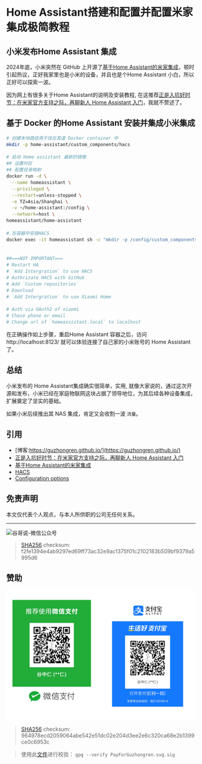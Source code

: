 # Home Assistant搭建和配置并配置米家集成极简教程

## 小米发布Home Assistant 集成
2024年底，小米突然在 GitHub 上开源了[基于Home Assistant的米家集成](https://github.com/XiaoMi/ha_xiaomi_home)，顿时引起热议，正好我家里也是小米的设备，并且也是个Home Assistant 小白，所以正好可以探索一波。

因为网上有很多关于Home Assistant的说明及安装教程, 在这推荐[正是入坑好时节：在米家官方支持之际，再聊新人 Home Assistant 入门](https://sspai.com/post/95117)，我就不赘述了。

## 基于 Docker 的Home Assistant 安装并集成小米集成

```sh
# 创建本地路径用于挂在其道 Docker container 中
mkdir -p home-assistant/custom_components/hacs

# 启动 Home assistant 最新的镜像
## 设置时区
## 配置目录映射
docker run -d \
  --name homeassistant \
  --privileged \
  --restart=unless-stopped \
  -e TZ=Asia/Shanghai \
  -v ~/home-assistant:/config \
  --network=host \
homeassistant/home-assistant

# 在容器中安装HACS
docker exec -it homeassistant sh -c "mkdir -p /config/custom_components && cd /config/custom_components && wget -O - https://get.hacs.xyz | bash -"


##===NOT IMPORTANT===
# Restart HA
# `Add Intergration` to use HACS
# Authrizate HACS with GitHub
# Add `Custom repositories`
# Download
# `Add Intergration` to use Xiaomi Home

# Auth via OAuth2 of xiaomi
# Chose phone or email
# Change url of `homeassistant.local` to localhost

```

在正确操作如上步骤，重启Home Assistant 容器之后，访问 http://localhost:8123/ 就可以体验连接了自己家的小米账号的 Home Assistant 了。

## 总结

小米发布的 Home Assistant集成确实很简单，实用, 就像大家说的，通过这次开源和发布，小米已经在家庭物联网这块占据了领导地位，为其后续各种设备集成，扩展奠定了坚实的基础。

如果小米后续推出其 NAS 集成，肯定又会收割一波 `流量`。

## 引用

* [博客:https://guzhongren.github.io/](https://guzhongren.github.io/)
* [正是入坑好时节：在米家官方支持之际，再聊新人 Home Assistant 入门](https://sspai.com/post/95117)
* [基于Home Assistant的米家集成](https://github.com/XiaoMi/ha_xiaomi_home)
* [HACS](https://github.com/hacs/get)
* [Configuration options](https://www.hacs.xyz/docs/use/configuration/options/#to-change-the-hacs-configuration-options)

## 免责声明

本文仅代表个人观点，与本人所供职的公司无任何关系。

----
![谷哥说-微信公众号](https://cdn.jsdelivr.net/gh/guzhongren/data-hosting@main/20210819/wechat.ae9zxgscqcg.png)
> [SHA256](https://emn178.github.io/online-tools/sha256_checksum.html) checksum: f2fe1394e4ab9297ed69ff73ac32e9ac1375f01c2102183b509bf9379a5995d6

## 赞助

![PayForGuzhongren](/images/pay/PayForGuzhongren.svg)
> [SHA256](https://emn178.github.io/online-tools/sha256_checksum.html) checksum: 964978ecd2059064abe542e51dc02e204d3ee2e6c320ca68e2b1399ce0c6953c

> 使用此[文件](https://guzhongren.github.io/images/pay/payforguzhongren.svg.sig)进行校验： `gpg --verify PayForGuzhongren.svg.sig`

